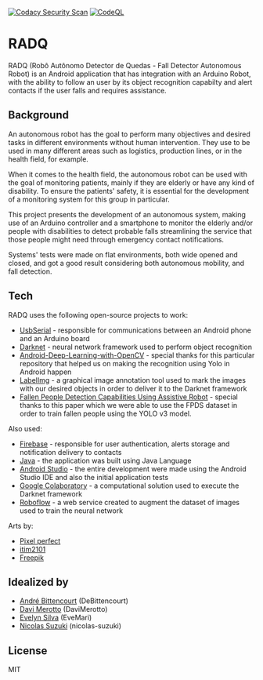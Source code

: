 [![Codacy Security Scan](https://github.com/nicolas-suzuki/radq/actions/workflows/codacy-analysis.yml/badge.svg)](https://github.com/nicolas-suzuki/radq/actions/workflows/codacy-analysis.yml) [![CodeQL](https://github.com/nicolas-suzuki/radq/actions/workflows/codeql-analysis.yml/badge.svg)](https://github.com/nicolas-suzuki/radq/actions/workflows/codeql-analysis.yml)

# RADQ
  RADQ (Robô Autônomo Detector de Quedas - Fall Detector Autonomous Robot) is an Android application that has integration with an Arduino Robot, with the ability to follow an user by its object recognition capabilty and alert contacts if the user falls and requires assistance.

## Background
  An autonomous robot has the goal to perform many objectives and desired tasks in different environments without human intervention. They use to be used in many different areas such as logistics, production lines, or in the health field, for example.

  When it comes to the health field, the autonomous robot can be used with the goal of monitoring patients, mainly if they are elderly or have any kind of disability. To ensure the patients' safety, it is essential for the development of a monitoring system for this group in particular.

  This project presents the development of an autonomous system, making use of an Arduino controller and a smartphone to monitor the elderly and/or people with disabilities to detect probable falls streamlining the service that those people might need through emergency contact notifications.

  Systems' tests were made on flat environments, both wide opened and closed, and got a good result considering both autonomous mobility, and fall detection.

## Tech

RADQ uses the following open-source projects to work:
* [UsbSerial](https://github.com/felHR85/UsbSerial) - responsible for communications between an Android phone and an Arduino board
* [Darknet](https://github.com/AlexeyAB/darknet) - neural network framework used to perform object recognition
* [Android-Deep-Learning-with-OpenCV](https://github.com/ivangrov/Android-Deep-Learning-with-OpenCV) - special thanks for this particular repository that helped us on making the recognition using Yolo in Android happen
* [LabelImg](https://github.com/tzutalin/labelImg) - a graphical image annotation tool used to mark the images with our desired objects in order to deliver it to the Darknet framework
* [Fallen People Detection Capabilities Using Assistive Robot](http://agamenon.tsc.uah.es/Investigacion/gram/papers/fall_detection/FPDS_dataset.zip) - special thanks to this paper which we were able to use the FPDS dataset in order to train fallen people using the YOLO v3 model.

Also used:
* [Firebase](https://firebase.google.com/) - responsible for user authentication, alerts storage and notification delivery to contacts
* [Java](https://www.java.com/) - the application was built using Java Language
* [Android Studio](https://developer.android.com/studio) - the entire development were made using the Android Studio IDE and also the initial application tests
* [Google Colaboratory](https://colab.research.google.com/) - a computational solution used to execute the Darknet framework
* [Roboflow](https://roboflow.com/) - a web service created to augment the dataset of images used to train the neural network 

Arts by:
* [Pixel perfect](https://www.flaticon.com/authors/pixel-perfect)
* [itim2101](https://www.flaticon.com/authors/itim2101)
* [Freepik](https://www.flaticon.com/authors/freepik)

## Idealized by
* [André Bittencourt](https://github.com/DeBittencourt) (DeBittencourt)
* [Davi Merotto](https://github.com/DaviMerotto) (DaviMerotto)
* [Evelyn Silva](https://github.com/EveMari) (EveMari)
* [Nicolas  Suzuki](https://github.com/nicolas-suzuki) (nicolas-suzuki)

License
----

MIT
